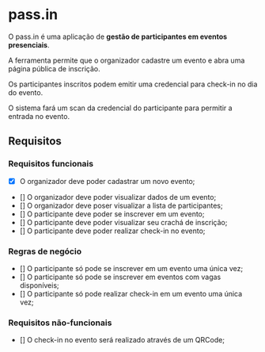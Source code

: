 # pass.in

O pass.in é uma aplicação de **gestão de participantes em eventos presenciais**.

A ferramenta permite que o organizador cadastre um evento e abra uma página pública de inscrição.

Os participantes inscritos podem emitir uma credencial para check-in no dia do evento.

O sistema fará um scan da credencial do participante para permitir a entrada no evento.

## Requisitos

### Requisitos funcionais

- [x] O organizador deve poder cadastrar um novo evento;
- [] O organizador deve poder visualizar dados de um evento;
- [] O organizador deve poser visualizar a lista de participantes;
- [] O participante deve poder se inscrever em um evento;
- [] O participante deve poder visualizar seu crachá de inscrição;
- [] O participante deve poder realizar check-in no evento;

### Regras de negócio

- [] O participante só pode se inscrever em um evento uma única vez;
- [] O participante só pode se inscrever em eventos com vagas disponíveis;
- [] O participante só pode realizar check-in em um evento uma única vez;

### Requisitos não-funcionais

- [] O check-in no evento será realizado através de um QRCode;
